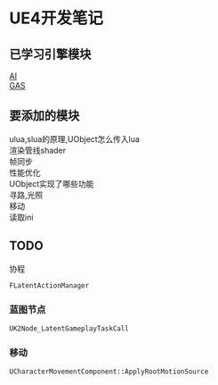 # UE4开发笔记
## 已学习引擎模块
[AI](UE4/源码分析/AI/AI_01_大纲.md)  
[GAS](UE4/源码分析/GAS/GAS_01_大纲.md)  

## 要添加的模块
ulua,slua的原理,UObject怎么传入lua  
渲染管线shader  
帧同步  
性能优化  
UObject实现了哪些功能  
寻路,光照  
移动  
读取ini  

## TODO
协程  

`FLatentActionManager`  

### 蓝图节点
`UK2Node_LatentGameplayTaskCall`  

### 移动
`UCharacterMovementComponent::ApplyRootMotionSource`  

